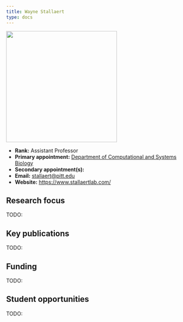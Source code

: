 ```yaml
---
title: Wayne Stallaert
type: docs
---
```


<img src="https://www.csb.pitt.edu/wp-content/uploads/2023/10/csb-profile-19-980x654.jpg" width="300px">

-   **Rank:** Assistant Professor
-   **Primary appointment:** [Department of Computational and Systems Biology](https://www.csb.pitt.edu/)
-   **Secondary appointment(s):**
-   **Email:** <stallaert@pitt.edu>
-   **Website:** <https://www.stallaertlab.com/>

## Research focus

TODO:

## Key publications

TODO:

## Funding

TODO:

## Student opportunities

TODO:
